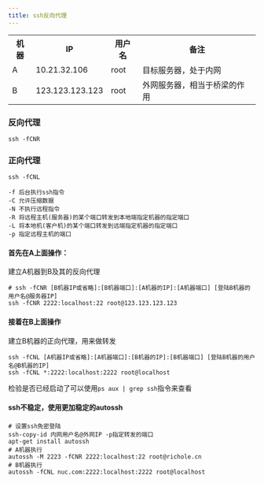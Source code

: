 ```yaml
---
title: ssh反向代理
---
```


<table>
  <tr>
    <th>机器</th>
    <th>IP</th>
    <th>用户名</th>
    <th>备注</th>
  </tr>
  <tr>
    <td>A</td>
    <td>10.21.32.106</td>
    <td>root</td>
    <td>目标服务器，处于内网</td>
  </tr>
  <tr>
    <td>B</td>
    <td>123.123.123.123</td>
    <td>root</td>
    <td>外网服务器，相当于桥梁的作用</td>
  </tr>
<table>

### 反向代理
`ssh -fCNR`

### 正向代理
`ssh -fCNL`

```
-f 后台执行ssh指令
-C 允许压缩数据
-N 不执行远程指令
-R 将远程主机(服务器)的某个端口转发到本地端指定机器的指定端口
-L 将本地机(客户机)的某个端口转发到远端指定机器的指定端口
-p 指定远程主机的端口
```

#### 首先在A上面操作：
建立A机器到B及其的反向代理
```
# ssh -fCNR [B机器IP或省略]:[B机器端口]:[A机器的IP]:[A机器端口] [登陆B机器的用户名@服务器IP]
ssh -fCNR 2222:localhost:22 root@123.123.123.123
```


#### 接着在B上面操作
建立B机器的正向代理，用来做转发
```
ssh -fCNL [A机器IP或省略]:[A机器端口]:[B机器的IP]:[B机器端口] [登陆B机器的用户名@B机器的IP]
ssh -fCNL *:2222:localhost:2222 root@localhost
```

检验是否已经启动了可以使用`ps aux | grep ssh`指令来查看


#### ssh不稳定，使用更加稳定的autossh
```
# 设置ssh免密登陆
ssh-copy-id 内网用户名@外网IP -p指定转发的端口
apt-get install autossh
# A机器执行
autossh -M 2223 -fCNR 2222:localhost:22 root@richole.cn
# B机器执行
autossh -fCNL nuc.com:2222:localhost:2222 root@localhost
```